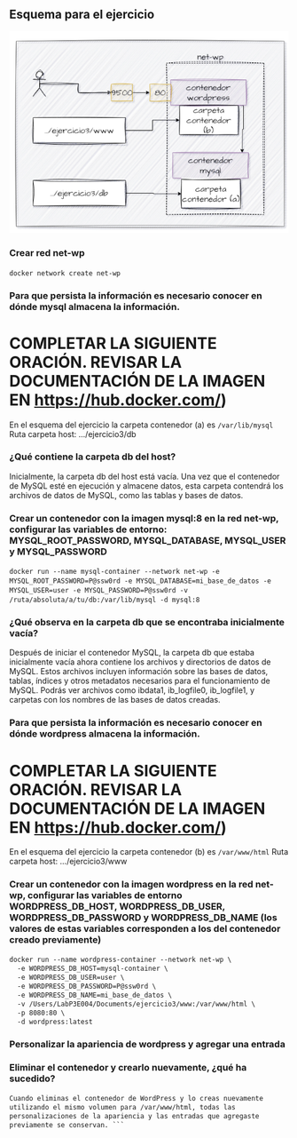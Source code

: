 ## Esquema para el ejercicio
![Imagen](imagenes/esquema-ejercicio3.PNG)

### Crear red net-wp
```docker network create net-wp```

### Para que persista la información es necesario conocer en dónde mysql almacena la información.
# COMPLETAR LA SIGUIENTE ORACIÓN. REVISAR LA DOCUMENTACIÓN DE LA IMAGEN EN https://hub.docker.com/)
En el esquema del ejercicio la carpeta contenedor (a) es ```/var/lib/mysql```
Ruta carpeta host: .../ejercicio3/db

### ¿Qué contiene la carpeta db del host?

Inicialmente, la carpeta db del host está vacía. Una vez que el contenedor de MySQL esté en ejecución y almacene datos, esta carpeta contendrá los archivos de datos de MySQL, como las tablas y bases de datos.

### Crear un contenedor con la imagen mysql:8  en la red net-wp, configurar las variables de entorno: MYSQL_ROOT_PASSWORD, MYSQL_DATABASE, MYSQL_USER y MYSQL_PASSWORD
```docker run --name mysql-container --network net-wp -e MYSQL_ROOT_PASSWORD=P@ssw0rd -e MYSQL_DATABASE=mi_base_de_datos -e MYSQL_USER=user -e MYSQL_PASSWORD=P@ssw0rd -v /ruta/absoluta/a/tu/db:/var/lib/mysql -d mysql:8```

### ¿Qué observa en la carpeta db que se encontraba inicialmente vacía?

Después de iniciar el contenedor MySQL, la carpeta db que estaba inicialmente vacía ahora contiene los archivos y directorios de datos de MySQL. Estos archivos incluyen información sobre las bases de datos, tablas, índices y otros metadatos necesarios para el funcionamiento de MySQL. Podrás ver archivos como ibdata1, ib_logfile0, ib_logfile1, y carpetas con los nombres de las bases de datos creadas.

### Para que persista la información es necesario conocer en dónde wordpress almacena la información.
# COMPLETAR LA SIGUIENTE ORACIÓN. REVISAR LA DOCUMENTACIÓN DE LA IMAGEN EN https://hub.docker.com/)
En el esquema del ejercicio la carpeta contenedor (b) es ```/var/www/html```
Ruta carpeta host: .../ejercicio3/www

### Crear un contenedor con la imagen wordpress en la red net-wp, configurar las variables de entorno WORDPRESS_DB_HOST, WORDPRESS_DB_USER, WORDPRESS_DB_PASSWORD y WORDPRESS_DB_NAME (los valores de estas variables corresponden a los del contenedor creado previamente)
```
docker run --name wordpress-container --network net-wp \
  -e WORDPRESS_DB_HOST=mysql-container \
  -e WORDPRESS_DB_USER=user \
  -e WORDPRESS_DB_PASSWORD=P@ssw0rd \
  -e WORDPRESS_DB_NAME=mi_base_de_datos \
  -v /Users/LabP3E004/Documents/ejercicio3/www:/var/www/html \
  -p 8080:80 \
  -d wordpress:latest
```

### Personalizar la apariencia de wordpress y agregar una entrada

### Eliminar el contenedor y crearlo nuevamente, ¿qué ha sucedido?

```
Cuando eliminas el contenedor de WordPress y lo creas nuevamente utilizando el mismo volumen para /var/www/html, todas las personalizaciones de la apariencia y las entradas que agregaste previamente se conservan. ```



